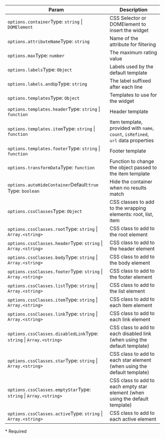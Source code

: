 | Param | Description |
| --- | --- |
| <span class='attr-required'>`options.container`</span><span class="attr-infos">Type: <code>string</code> &#124; <code>DOMElement</code></span> | CSS Selector or DOMElement to insert the widget |
| <span class='attr-required'>`options.attributeName`</span><span class="attr-infos">Type: <code>string</code></span> | Name of the attribute for filtering |
| <span class='attr-optional'>`options.max`</span><span class="attr-infos">Type: <code>number</code></span> | The maximum rating value |
| <span class='attr-optional'>`options.labels`</span><span class="attr-infos">Type: <code>Object</code></span> | Labels used by the default template |
| <span class='attr-optional'>`options.labels.andUp`</span><span class="attr-infos">Type: <code>string</code></span> | The label suffixed after each line |
| <span class='attr-optional'>`options.templates`</span><span class="attr-infos">Type: <code>Object</code></span> | Templates to use for the widget |
| <span class='attr-optional'>`options.templates.header`</span><span class="attr-infos">Type: <code>string</code> &#124; <code>function</code></span> | Header template |
| <span class='attr-optional'>`options.templates.item`</span><span class="attr-infos">Type: <code>string</code> &#124; <code>function</code></span> | Item template, provided with `name`, `count`, `isRefined`, `url` data properties |
| <span class='attr-optional'>`options.templates.footer`</span><span class="attr-infos">Type: <code>string</code> &#124; <code>function</code></span> | Footer template |
| <span class='attr-optional'>`options.transformData`</span><span class="attr-infos">Type: <code>function</code></span> | Function to change the object passed to the item template |
| <span class='attr-optional'>`options.autoHideContainer`</span><span class="attr-infos">Default:<code class="attr-default">true</code><br />Type: <code>boolean</code></span> | Hide the container when no results match |
| <span class='attr-optional'>`options.cssClasses`</span><span class="attr-infos">Type: <code>Object</code></span> | CSS classes to add to the wrapping elements: root, list, item |
| <span class='attr-optional'>`options.cssClasses.root`</span><span class="attr-infos">Type: <code>string</code> &#124; <code>Array.&lt;string&gt;</code></span> | CSS class to add to the root element |
| <span class='attr-optional'>`options.cssClasses.header`</span><span class="attr-infos">Type: <code>string</code> &#124; <code>Array.&lt;string&gt;</code></span> | CSS class to add to the header element |
| <span class='attr-optional'>`options.cssClasses.body`</span><span class="attr-infos">Type: <code>string</code> &#124; <code>Array.&lt;string&gt;</code></span> | CSS class to add to the body element |
| <span class='attr-optional'>`options.cssClasses.footer`</span><span class="attr-infos">Type: <code>string</code> &#124; <code>Array.&lt;string&gt;</code></span> | CSS class to add to the footer element |
| <span class='attr-optional'>`options.cssClasses.list`</span><span class="attr-infos">Type: <code>string</code> &#124; <code>Array.&lt;string&gt;</code></span> | CSS class to add to the list element |
| <span class='attr-optional'>`options.cssClasses.item`</span><span class="attr-infos">Type: <code>string</code> &#124; <code>Array.&lt;string&gt;</code></span> | CSS class to add to each item element |
| <span class='attr-optional'>`options.cssClasses.link`</span><span class="attr-infos">Type: <code>string</code> &#124; <code>Array.&lt;string&gt;</code></span> | CSS class to add to each link element |
| <span class='attr-optional'>`options.cssClasses.disabledLink`</span><span class="attr-infos">Type: <code>string</code> &#124; <code>Array.&lt;string&gt;</code></span> | CSS class to add to each disabled link (when using the default template) |
| <span class='attr-optional'>`options.cssClasses.star`</span><span class="attr-infos">Type: <code>string</code> &#124; <code>Array.&lt;string&gt;</code></span> | CSS class to add to each star element (when using the default template) |
| <span class='attr-optional'>`options.cssClasses.emptyStar`</span><span class="attr-infos">Type: <code>string</code> &#124; <code>Array.&lt;string&gt;</code></span> | CSS class to add to each empty star element (when using the default template) |
| <span class='attr-optional'>`options.cssClasses.active`</span><span class="attr-infos">Type: <code>string</code> &#124; <code>Array.&lt;string&gt;</code></span> | CSS class to add to each active element |

<p class="attr-legend">* <span>Required</span></p>
